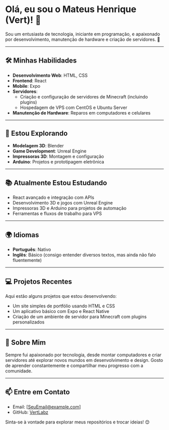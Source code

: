 # Olá, eu sou o Mateus Henrique (Vert)! 👋  

Sou um entusiasta de tecnologia, iniciante em programação, e apaixonado por desenvolvimento, manutenção de hardware e criação de servidores. 🚀  

---

## 🛠️ Minhas Habilidades
- **Desenvolvimento Web**: HTML, CSS  
- **Frontend**: React  
- **Mobile**: Expo  
- **Servidores**:  
  - Criação e configuração de servidores de Minecraft (incluindo plugins)  
  - Hospedagem de VPS com CentOS e Ubuntu Server  
- **Manutenção de Hardware**: Reparos em computadores e celulares  

---

## 🎨 Estou Explorando
- **Modelagem 3D**: Blender  
- **Game Development**: Unreal Engine  
- **Impressoras 3D**: Montagem e configuração  
- **Arduino**: Projetos e prototipagem eletrônica  

---

## 📚 Atualmente Estou Estudando
- React avançado e integração com APIs  
- Desenvolvimento 3D e jogos com Unreal Engine  
- Impressoras 3D e Arduino para projetos de automação  
- Ferramentas e fluxos de trabalho para VPS  

---

## 🌍 Idiomas
- **Português**: Nativo  
- **Inglês**: Básico (consigo entender diversos textos, mas ainda não falo fluentemente)  

---

## 💻 Projetos Recentes
Aqui estão alguns projetos que estou desenvolvendo:  
- Um site simples de portfólio usando HTML e CSS  
- Um aplicativo básico com Expo e React Native  
- Criação de um ambiente de servidor para Minecraft com plugins personalizados  

---

## 🌱 Sobre Mim
Sempre fui apaixonado por tecnologia, desde montar computadores e criar servidores até explorar novos mundos em desenvolvimento e design. Gosto de aprender constantemente e compartilhar meu progresso com a comunidade.  

---

## 📫 Entre em Contato
- Email: [SeuEmail@example.com]  
- GitHub: [VertLabz](https://github.com/vertlabz)  

Sinta-se à vontade para explorar meus repositórios e trocar ideias! 😊  

